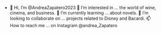 - 👋 Hi, I’m @AndreaZapatero2023
👀 I’m interested in ... the world of wine, cinema, and business.
🌱 I’m currently learning ... about novels.
💞️ I’m looking to collaborate on ... projects related to Disney and Bacardi.
📫 How to reach me ... on Instagram @andrea_Zapatero
